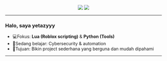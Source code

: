 <p align="center">
  <img src="https://img.shields.io/badge/Lua-blue?style=flat&logo=lua&logoColor=white"/>
  <img src="https://img.shields.io/badge/Python-yellow?style=flat&logo=python&logoColor=black"/>
</p>

---

### Halo, saya yetazyyy
- 💻Fokus: **Lua (Roblox scripting)** & **Python (Tools)**  
- 🌱Sedang belajar: Cybersecurity & automation  
- 🎯Tujuan: Bikin project sederhana yang berguna dan mudah dipahami

---
